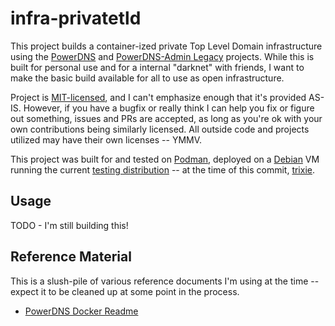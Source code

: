 # infra-privatetld
This project builds a container-ized private Top Level Domain infrastructure using the [PowerDNS](https://github.com/PowerDNS/pdns) and [PowerDNS-Admin Legacy](https://github.com/PowerDNS-Admin/PowerDNS-Admin) projects.  While this is built for personal use and for a internal "darknet" with friends, I want to make the basic build available for all to use as open infrastructure.

Project is [MIT-licensed](LICENSE), and I can't emphasize enough that it's provided AS-IS.  However, if you have a bugfix or really think I can help you fix or figure out something, issues and PRs are accepted, as long as you're ok with your own contributions being similarly licensed.  All outside code and projects utilized may have their own licenses -- YMMV.

This project was built for and tested on [Podman](https://podman.io/), deployed on a [Debian](https://debian.org/) VM running the current [testing distribution](https://www.debian.org/releases/testing/) -- at the time of this commit, [trixie](https://www.debian.org/releases/trixie/).

## Usage
TODO - I'm still building this!

## Reference Material
This is a slush-pile of various reference documents I'm using at the time -- expect it to be cleaned up at some point in the process.
* [PowerDNS Docker Readme](https://github.com/PowerDNS/pdns/blob/rel/auth-4.9.x/Docker-README.md)

